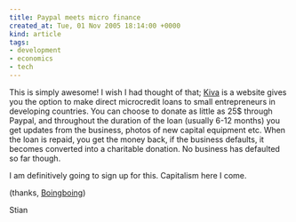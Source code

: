 ```yaml
---
title: Paypal meets micro finance
created_at: Tue, 01 Nov 2005 18:14:00 +0000
kind: article
tags:
- development
- economics
- tech
---
```


This is simply awesome! I wish I had thought of that;
[Kiva](http://www.kiva.org/about.php) is a website gives you the option
to make direct microcredit loans to small entrepreneurs in developing
countries. You can choose to donate as little as 25\$ through Paypal,
and throughout the duration of the loan (usually 6-12 months) you get
updates from the business, photos of new capital equipment etc. When the
loan is repaid, you get the money back, if the business defaults, it
becomes converted into a charitable donation. No business has defaulted
so far though.

I am definitively going to sign up for this. Capitalism here I come.

(thanks, [Boingboing](http://www.boingboing.net))

Stian
